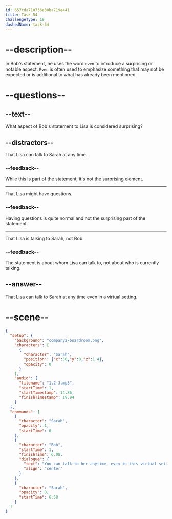 ```yaml
---
id: 657cda710736e30ba719e441
title: Task 54
challengeType: 19
dashedName: task-54
---
```


<!--
AUDIO REFERENCE:
You can talk to her any time, even in this virtual setting, if you have any questions, Lisa.
-->

# --description--

In Bob's statement, he uses the word `even` to introduce a surprising or notable aspect. `Even` is often used to emphasize something that may not be expected or is additional to what has already been mentioned.

# --questions--

## --text--

What aspect of Bob's statement to Lisa is considered surprising?

## --distractors--

That Lisa can talk to Sarah at any time.

### --feedback--

While this is part of the statement, it's not the surprising element.

---

That Lisa might have questions.

### --feedback--

Having questions is quite normal and not the surprising part of the statement.

---

That Lisa is talking to Sarah, not Bob.

### --feedback--

The statement is about whom Lisa can talk to, not about who is currently talking.

## --answer--

That Lisa can talk to Sarah at any time even in a virtual setting.

# --scene--

```json
{
  "setup": {
    "background": "company2-boardroom.png",
    "characters": [
      {
        "character": "Sarah",
        "position": {"x":50,"y":0,"z":1.4},
        "opacity": 0
      }
    ],
    "audio": {
      "filename": "1.2-3.mp3",
      "startTime": 1,
      "startTimestamp": 14.86,
      "finishTimestamp": 19.94
    }
  },
  "commands": [
    {
      "character": "Sarah",
      "opacity": 1,
      "startTime": 0
    },
    {
      "character": "Bob",
      "startTime": 1,
      "finishTime": 6.08,
      "dialogue": {
        "text": "You can talk to her anytime, even in this virtual setting, if you have questions, Lisa.",
        "align": "center"
      }
    },
    {
      "character": "Sarah",
      "opacity": 0,
      "startTime": 6.58
    }
  ]
}
```

